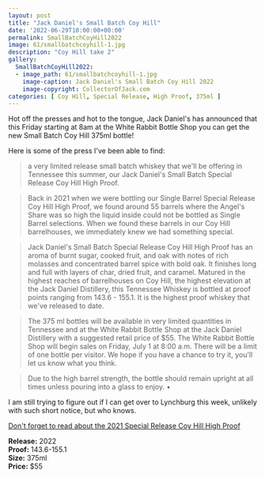 ```yaml
---
layout: post
title: "Jack Daniel's Small Batch Coy Hill"
date: '2022-06-29T10:00:00+00:00'
permalink: SmallBatchCoyHill2022
image: 61/smallbatchcoyhill-1.jpg
description: "Coy Hill take 2"
gallery:
  SmallBatchCoyHill2022:
  - image_path: 61/smallbatchcoyhill-1.jpg
    image-caption: Jack Daniel's Small Batch Coy Hill 2022
    image-copyright: CollectorOfJack.com
categories: [ Coy Hill, Special Release, High Proof, 375ml ]
---
```

Hot off the presses and hot to the tongue, Jack Daniel's has announced that this Friday starting at 8am at the White Rabbit Bottle Shop you can get the new Small Batch Coy Hill 375ml bottle! 

Here is some of the press I've been able to find:

> a very limited release small batch whiskey that we'll be offering in Tennessee this summer, our Jack Daniel's Small Batch Special Release Coy Hill High Proof.

> Back in 2021 when we were bottling our Single Barrel Special Release Coy Hill High Proof, we found around 55 barrels where the Angel's Share was so high the liquid inside could not be bottled as Single Barrel selections. When we found these barrels in our Coy Hill barrelhouses, we immediately knew we had something special.

> Jack Daniel's Small Batch Special Release Coy Hill High Proof has an aroma of burnt sugar, cooked fruit, and oak with notes of rich molasses and concentrated barrel spice with bold oak. It finishes long and full with layers of char, dried fruit, and caramel. Matured in the highest reaches of barrelhouses on Coy Hill, the highest elevation at the Jack Daniel Distillery, this Tennessee Whiskey is bottled at proof points ranging from 143.6 - 155.1. It is the highest proof whiskey that we've released to date.

> The 375 ml bottles will be available in very limited quantities in Tennessee and at the White Rabbit Bottle Shop at the Jack Daniel Distillery with a suggested retail price of $55. The White Rabbit Bottle Shop will begin sales on Friday, July 1 at 8:00 a.m. There will be a limit of one bottle per visitor. We hope if you have a chance to try it, you'll let us know what you think.

> Due to the high barrel strength, the bottle should remain upright at all times unless pouring into a glass to enjoy. •

I am still trying to figure out if I can get over to Lynchburg this week, unlikely with such short notice, but who knows.

[Don't forget to read about the 2021 Special Release Coy Hill High Proof](https://collectorofjack.com/JackDanielsSpecialReleaseCoyHillHighProof)

**Release:** 2022  
**Proof:** 143.6-155.1  
**Size:** 375ml  
**Price:** $55

